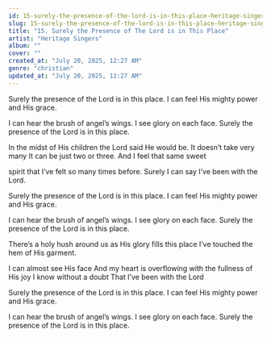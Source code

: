 ```yaml
---
id: 15-surely-the-presence-of-the-lord-is-in-this-place-heritage-singers
slug: 15-surely-the-presence-of-the-lord-is-in-this-place-heritage-singers
title: "15. Surely the Presence of The Lord is in This Place"
artist: "Heritage Singers"
album: ""
cover: ""
created_at: "July 20, 2025, 12:27 AM"
genre: "christian"
updated_at: "July 20, 2025, 12:27 AM"
---
```


Surely the presence of the Lord is in this place. I can feel His mighty power and His grace. 

I can hear the brush of angel’s wings. I see glory on each face. Surely the presence of the Lord is in this place.

In the midst of His children the Lord said He would be. 
It doesn’t take very many
It can be just two or three. 
And I feel that same sweet 

spirit that I’ve felt so many times before. 
Surely I can say I’ve been with the Lord. 

Surely the presence of the Lord is in this place. I can feel His mighty power and His grace. 

I can hear the brush of angel’s wings. I see glory on each face. Surely the presence of the Lord is in this place.

There’s a holy hush around us as His glory fills this place
I’ve touched the hem of His garment. 

I can almost see His face
And my heart is overflowing with the fullness of His joy
I know without a doubt That I’ve been with the Lord

Surely the presence of the Lord is in this place. I can feel His mighty power and His grace. 

I can hear the brush of angel’s wings. I see glory on each face. Surely the presence of the Lord is in this place.